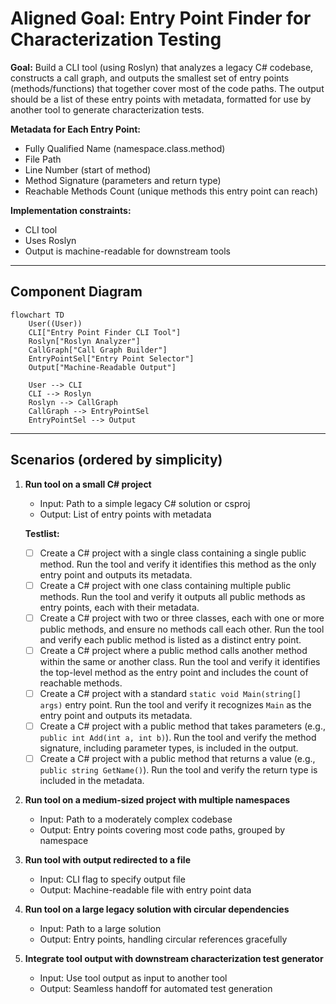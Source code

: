 # Aligned Goal: Entry Point Finder for Characterization Testing

**Goal:**
Build a CLI tool (using Roslyn) that analyzes a legacy C# codebase, constructs a call graph, and outputs the smallest set of entry points (methods/functions) that together cover most of the code paths. The output should be a list of these entry points with metadata, formatted for use by another tool to generate characterization tests.

**Metadata for Each Entry Point:**
- Fully Qualified Name (namespace.class.method)
- File Path
- Line Number (start of method)
- Method Signature (parameters and return type)
- Reachable Methods Count (unique methods this entry point can reach)

**Implementation constraints:**
- CLI tool
- Uses Roslyn
- Output is machine-readable for downstream tools

---

## Component Diagram

```mermaid
flowchart TD
    User((User))
    CLI["Entry Point Finder CLI Tool"]
    Roslyn["Roslyn Analyzer"]
    CallGraph["Call Graph Builder"]
    EntryPointSel["Entry Point Selector"]
    Output["Machine-Readable Output"]

    User --> CLI
    CLI --> Roslyn
    Roslyn --> CallGraph
    CallGraph --> EntryPointSel
    EntryPointSel --> Output
```

---

## Scenarios (ordered by simplicity)

1. **Run tool on a small C# project**
   - Input: Path to a simple legacy C# solution or csproj
   - Output: List of entry points with metadata

   **Testlist:**
   - [ ] Create a C# project with a single class containing a single public method. Run the tool and verify it identifies this method as the only entry point and outputs its metadata.
   - [ ] Create a C# project with one class containing multiple public methods. Run the tool and verify it outputs all public methods as entry points, each with their metadata.
   - [ ] Create a C# project with two or three classes, each with one or more public methods, and ensure no methods call each other. Run the tool and verify each public method is listed as a distinct entry point.
   - [ ] Create a C# project where a public method calls another method within the same or another class. Run the tool and verify it identifies the top-level method as the entry point and includes the count of reachable methods.
   - [ ] Create a C# project with a standard `static void Main(string[] args)` entry point. Run the tool and verify it recognizes `Main` as the entry point and outputs its metadata.
   - [ ] Create a C# project with a public method that takes parameters (e.g., `public int Add(int a, int b)`). Run the tool and verify the method signature, including parameter types, is included in the output.
   - [ ] Create a C# project with a public method that returns a value (e.g., `public string GetName()`). Run the tool and verify the return type is included in the metadata.

2. **Run tool on a medium-sized project with multiple namespaces**
   - Input: Path to a moderately complex codebase
   - Output: Entry points covering most code paths, grouped by namespace

3. **Run tool with output redirected to a file**
   - Input: CLI flag to specify output file
   - Output: Machine-readable file with entry point data

4. **Run tool on a large legacy solution with circular dependencies**
   - Input: Path to a large solution
   - Output: Entry points, handling circular references gracefully

5. **Integrate tool output with downstream characterization test generator**
   - Input: Use tool output as input to another tool
   - Output: Seamless handoff for automated test generation
